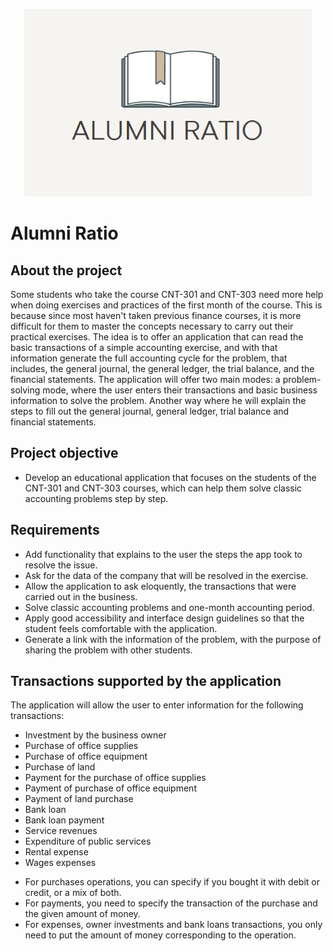<p align="center">
  <img width="460" height="300" src="https://raw.githubusercontent.com/ivanosevic/alumni-ratio/development/resources/app-logo.PNG">
</p>

# Alumni Ratio

## About the project
Some students who take the course CNT-301 and CNT-303 need more help when doing exercises and practices of the first month of the course. This is because since most haven't taken previous finance courses, it is more difficult for them to master the concepts necessary to carry out their practical exercises. The idea is to offer an application that can read the basic transactions of a simple accounting exercise, and with that information generate the full accounting cycle for the problem, that includes, the general journal, the general ledger, the trial balance, and the financial statements. The application will offer two main modes: a problem-solving mode, where the user enters their transactions and basic business information to solve the problem. Another way where he will explain the steps to fill out the general journal, general ledger, trial balance and financial statements.


## Project objective

- Develop an educational application that focuses on the students of the CNT-301 and CNT-303 courses, which can help them solve classic accounting problems step by step. 

## Requirements 
- Add functionality that explains to the user the steps the app took to resolve the issue.
- Ask for the data of the company that will be resolved in the exercise.
- Allow the application to ask eloquently, the transactions that were carried out in the business.
- Solve classic accounting problems and one-month accounting period.
- Apply good accessibility and interface design guidelines so that the student feels comfortable with the application.
- Generate a link with the information of the problem, with the purpose of sharing the problem with other students.


## Transactions supported by the application 
The application will allow the user to enter information for the following transactions: 
* Investment by the business owner
* Purchase of office supplies
* Purchase of office equipment
* Purchase of land
* Payment for the purchase of office supplies
* Payment of purchase of office equipment
* Payment of land purchase
* Bank loan
* Bank loan payment
* Service revenues
* Expenditure of public services
* Rental expense
* Wages expenses

- For purchases operations, you can specify if you bought it with debit or credit, or a mix of both. 
- For payments, you need to specify the transaction of the purchase and the given amount of money. 
- For expenses, owner investments and bank loans transactions, you only need to put the amount of money corresponding to the operation. 
